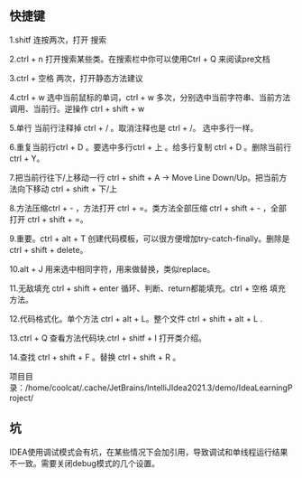 

## 快捷键
1.shitf 连按两次，打开 搜索  

2.ctrl + n 打开搜索某些类。在搜索栏中你可以使用Ctrl + Q 来阅读pre文档

3.ctrl + 空格 两次，打开静态方法建议

4.ctrl + w 选中当前鼠标的单词，ctrl + w 多次，分别选中当前字符串、当前方法调用、当前行。逆操作 ctrl + shift + w

5.单行 当前行注释掉 ctrl + / 。取消注释也是 ctrl + /。 选中多行一样。

6.重复当前行ctrl + D 。要选中多行ctrl + 上 。给多行复制 ctrl + D 。删除当前行 ctrl + Y。

7.把当前行往下/上移动一行 ctrl + shift + A -> Move Line Down/Up。把当前方法向下移动 ctrl + shift + 下/上

8.方法压缩ctrl + - ，方法打开 ctrl + =。类方法全部压缩 ctrl + shift + - ，全部打开 ctrl + shift + =。

9.重要。ctrl + alt + T 创建代码模板，可以很方便增加try-catch-finally。删除是 ctrl + shift + delete。

10.alt + J 用来选中相同字符，用来做替换，类似replace。

11.无敌填充 ctrl + shift + enter  循环、判断、return都能填充。ctrl + 空格 填充方法。

12.代码格式化。单个方法 ctrl + alt + L。整个文件 ctrl + shift + alt + L .

13.ctrl + Q 查看方法代码块.ctrl + shitf + I 打开类介绍。

14.查找 ctrl + shift + F 。替换 ctrl + shift + R 。

项目目录：/home/coolcat/.cache/JetBrains/IntelliJIdea2021.3/demo/IdeaLearningProject/

## 坑
IDEA使用调试模式会有坑，在某些情况下会加引用，导致调试和单线程运行结果不一致。需要关闭debug模式的几个设置。
